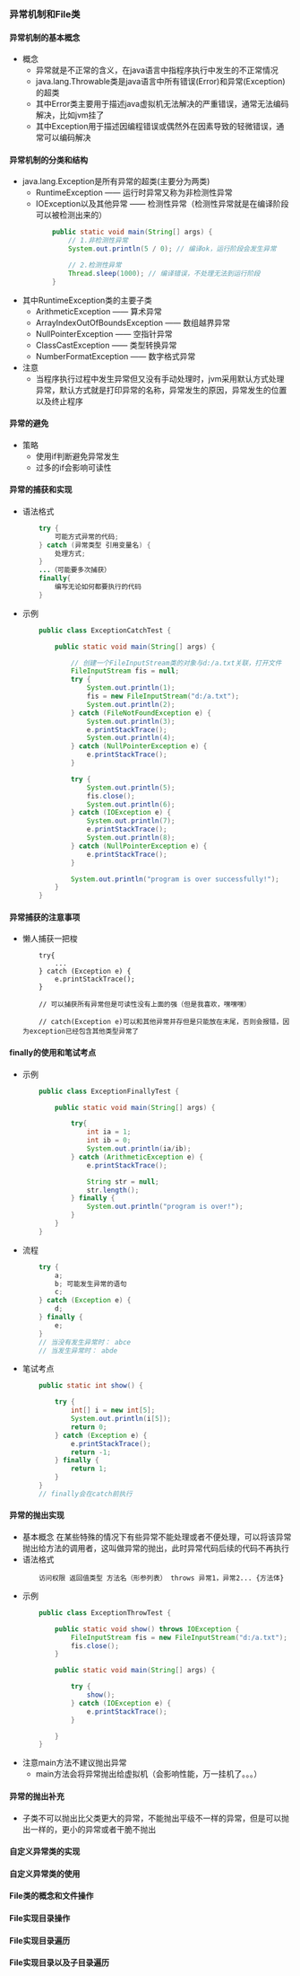 ### 异常机制和File类

#### 异常机制的基本概念
+ 概念
    + 异常就是不正常的含义，在java语言中指程序执行中发生的不正常情况
    + java.lang.Throwable类是java语言中所有错误(Error)和异常(Exception)的超类
    + 其中Error类主要用于描述java虚拟机无法解决的严重错误，通常无法编码解决，比如jvm挂了
    + 其中Exception用于描述因编程错误或偶然外在因素导致的轻微错误，通常可以编码解决
#### 异常机制的分类和结构
+ java.lang.Exception是所有异常的超类(主要分为两类)
    + RuntimeException —— 运行时异常又称为非检测性异常
    + IOException以及其他异常 —— 检测性异常（检测性异常就是在编译阶段可以被检测出来的）
        ```java
            public static void main(String[] args) {
                // 1.非检测性异常
                System.out.println(5 / 0); // 编译ok，运行阶段会发生异常

                // 2.检测性异常
                Thread.sleep(1000); // 编译错误，不处理无法到运行阶段
            }
        ```
+ 其中RuntimeException类的主要子类
    + ArithmeticException —— 算术异常
    + ArrayIndexOutOfBoundsException —— 数组越界异常
    + NullPointerException  —— 空指针异常
    + ClassCastException —— 类型转换异常
    + NumberFormatException —— 数字格式异常
+ 注意
    + 当程序执行过程中发生异常但又没有手动处理时，jvm采用默认方式处理异常，默认方式就是打印异常的名称，异常发生的原因，异常发生的位置以及终止程序
#### 异常的避免
+ 策略
    + 使用if判断避免异常发生
    + 过多的if会影响可读性
#### 异常的捕获和实现
+ 语法格式
    ```java
        try {
            可能方式异常的代码;
        } catch (异常类型 引用变量名) {
            处理方式;
        }
        ...（可能要多次捕获）
        finally{
            编写无论如何都要执行的代码
        }
    ```
+ 示例
    ```java
        public class ExceptionCatchTest {

            public static void main(String[] args) {

                // 创建一个FileInputStream类的对象与d:/a.txt关联，打开文件
                FileInputStream fis = null;
                try {
                    System.out.println(1);
                    fis = new FileInputStream("d:/a.txt");
                    System.out.println(2);
                } catch (FileNotFoundException e) {
                    System.out.println(3);
                    e.printStackTrace();
                    System.out.println(4);
                } catch (NullPointerException e) {
                    e.printStackTrace();
                }

                try {
                    System.out.println(5);
                    fis.close();
                    System.out.println(6);
                } catch (IOException e) {
                    System.out.println(7);
                    e.printStackTrace();
                    System.out.println(8);
                } catch (NullPointerException e) {
                    e.printStackTrace();
                }

                System.out.println("program is over successfully!");
            }
        }
    ```
#### 异常捕获的注意事项
+ 懒人捕获一把梭
    ```
        try{
            ...
        } catch (Exception e) {
            e.printStackTrace();
        }

        // 可以捕获所有异常但是可读性没有上面的强（但是我喜欢，嘿嘿嘿）

        // catch(Exception e)可以和其他异常并存但是只能放在末尾，否则会报错，因为exception已经包含其他类型异常了
    ```
#### finally的使用和笔试考点
+ 示例
    ```java
        public class ExceptionFinallyTest {

            public static void main(String[] args) {

                try{
                    int ia = 1;
                    int ib = 0;
                    System.out.println(ia/ib);
                } catch (ArithmeticException e) {
                    e.printStackTrace();

                    String str = null;
                    str.length();
                } finally {
                    System.out.println("program is over!");
                }
            }
        }
    ```
+ 流程
    ```java
        try {
            a;
            b; 可能发生异常的语句
            c;
        } catch (Exception e) {
            d;
        } finally {
            e;
        }
        // 当没有发生异常时： abce
        // 当发生异常时： abde
    ```
+ 笔试考点
    ```java
        public static int show() {

            try {
                int[] i = new int[5];
                System.out.println(i[5]);
                return 0;
            } catch (Exception e) {
                e.printStackTrace();
                return -1;
            } finally {
                return 1;
            }
        }
        // finally会在catch前执行
    ```
#### 异常的抛出实现
+ 基本概念
    在某些特殊的情况下有些异常不能处理或者不便处理，可以将该异常抛出给方法的调用者，这叫做异常的抛出，此时异常代码后续的代码不再执行
+ 语法格式
    ```
        访问权限 返回值类型 方法名（形参列表） throws 异常1，异常2... {方法体}
    ```
+ 示例
    ```java
        public class ExceptionThrowTest {

            public static void show() throws IOException {
                FileInputStream fis = new FileInputStream("d:/a.txt");
                fis.close();
            }

            public static void main(String[] args) {

                try {
                    show();
                } catch (IOException e) {
                    e.printStackTrace();
                }

            }
        }
    ```
+ 注意main方法不建议抛出异常
    + main方法会将异常抛出给虚拟机（会影响性能，万一挂机了。。。）
#### 异常的抛出补充
+ 子类不可以抛出比父类更大的异常，不能抛出平级不一样的异常，但是可以抛出一样的，更小的异常或者干脆不抛出
#### 自定义异常类的实现
#### 自定义异常类的使用
#### File类的概念和文件操作
#### File实现目录操作
#### File实现目录遍历
#### File实现目录以及子目录遍历
#### 